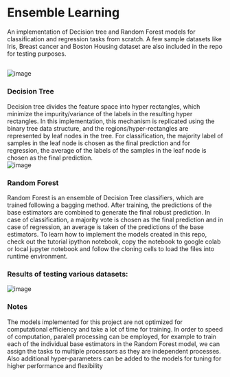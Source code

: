 # Ensemble Learning
An implementation of Decision tree and Random Forest models for classification and regression tasks from scratch. A few sample datasets like Iris, Breast cancer and Boston Housing dataset are also included in the repo for testing purposes. 
## 
![image](https://user-images.githubusercontent.com/77324692/157776419-4f68e305-b304-45df-baef-9591b54bdcc7.png)
### Decision Tree
Decision tree divides the feature space into hyper rectangles, which minimize the impurity/variance of the labels in the resulting hyper rectangles. In this implementation, this mechanism is replicated using the binary tree data structure, and the regions/hyper-rectangles are represented by leaf nodes in the tree. 
For classification, the majority label of samples in the leaf node is chosen as the final prediction and for regression, the average of the labels of the samples in the leaf node is chosen as the final prediction.
<br />
![image](https://user-images.githubusercontent.com/77324692/157775761-fa02a9ad-3bd1-4399-85ec-ebe91ff1e735.png)
<br />
### Random Forest
Random Forest is an ensemble of Decision Tree classifiers, which are trained following a bagging method. After training, the predictions of the base estimators are combined to generate the final robust prediction. In case of classification, a majority vote is chosen as the final prediction and in case of regression, an average is taken of the predictions of the base estimators.
To learn how to implement the models created in this repo, check out the tutorial ipython notebook, copy the notebook to google colab or local jupyter notebook and follow the cloning cells to load the files into runtime environment.
<br />
### Results of testing various datasets:
![image](https://user-images.githubusercontent.com/77324692/157776016-ac08becd-3df2-4f26-92c7-bd169ce1ff13.png)
### Notes
The models implemented for this project are not optimized for computational efficiency and take a lot of
time for training. In order to speed of computation, paralell processing can be employed, for example to
train each of the individual base estimators in the Random Forest model, we can assign the tasks to multiple
processors as they are independent processes. Also additional hyper-parameters can be added to the models
for tuning for higher performance and flexibility
